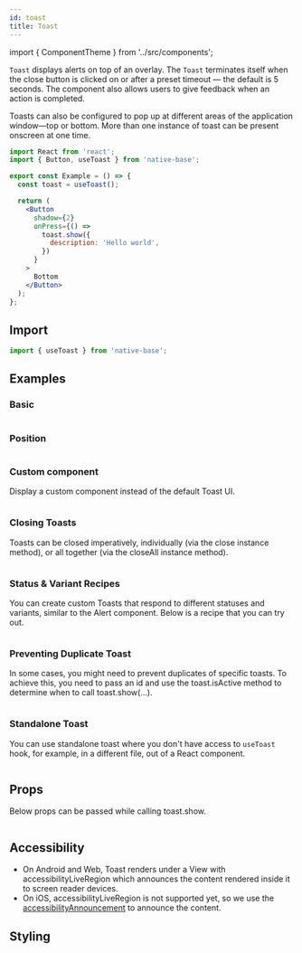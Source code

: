 ```yaml
---
id: toast
title: Toast
---
```


import { ComponentTheme } from '../src/components';

`Toast` displays alerts on top of an overlay. The `Toast` terminates itself when the close button is clicked on or after a preset timeout — the default is 5 seconds. The component also allows users to give feedback when an action is completed.

Toasts can also be configured to pop up at different areas of the application window—top or bottom. More than one instance of toast can be present onscreen at one time.

```jsx isShowcase
import React from 'react';
import { Button, useToast } from 'native-base';

export const Example = () => {
  const toast = useToast();

  return (
    <Button
      shadow={2}
      onPress={() =>
        toast.show({
          description: 'Hello world',
        })
      }
    >
      Bottom
    </Button>
  );
};
```

## Import

```jsx
import { useToast } from 'native-base';
```

## Examples

### Basic

```ComponentSnackPlayer path=components,composites,Toast,Basic.tsx

```

### Position

```ComponentSnackPlayer path=components,composites,Toast,ToastPositions.tsx

```

### Custom component

Display a custom component instead of the default Toast UI.

```ComponentSnackPlayer path=components,composites,Toast,CustomComponent.tsx

```

### Closing Toasts

Toasts can be closed imperatively, individually (via the close instance method), or all together (via the closeAll instance method).

```ComponentSnackPlayer path=components,composites,Toast,CloseToast.tsx

```

### Status & Variant Recipes

You can create custom Toasts that respond to different statuses and variants, similar to the Alert component. Below is a recipe that you can try out.

```ComponentSnackPlayer path=components,composites,Toast,VariantRecipies.tsx

```

### Preventing Duplicate Toast

In some cases, you might need to prevent duplicates of specific toasts. To achieve this, you need to pass an id and use the toast.isActive method to determine when to call toast.show(...).

```ComponentSnackPlayer path=components,composites,Toast,PreventDuplicate.tsx

```

### Standalone Toast

You can use standalone toast where you don't have access to `useToast` hook, for example, in a different file, out of a React component.

```ComponentSnackPlayer path=components,composites,Toast,StandaloneToast.tsx

```

## Props

Below props can be passed while calling toast.show.

```ComponentPropTable path=composites,Toast,ToastDummy.tsx

```

## Accessibility

- On Android and Web, Toast renders under a View with accessibilityLiveRegion which announces the content rendered inside it to screen reader devices.
- On iOS, accessibilityLiveRegion is not supported yet, so we use the [accessibilityAnnouncement](https://reactnative.dev/docs/accessibilityinfo#announceforaccessibility) to announce the content.

## Styling

<ComponentTheme name="toast" />
